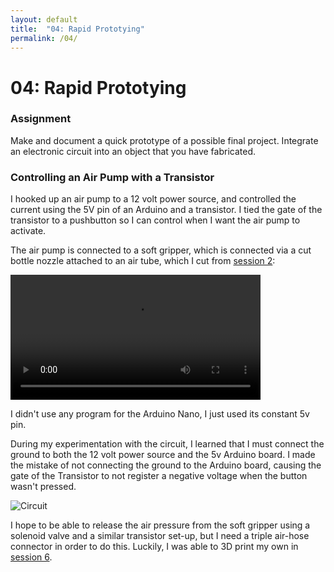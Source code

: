 ```yaml
---
layout: default
title:  "04: Rapid Prototying"
permalink: /04/
---
```


# 04: Rapid Prototying

### Assignment

Make and document a quick prototype of a possible final project. Integrate an electronic circuit into an object that you have fabricated.

### Controlling an Air Pump with a Transistor

I hooked up an air pump to a 12 volt power source, and controlled the current using the 5V pin of an Arduino and a transistor. I tied the gate of the transistor to a pushbutton so I can control when I want the air pump to activate.

The air pump is connected to a soft gripper, which is connected via a cut bottle nozzle attached to an air tube, which I cut from [session 2](https://kem406.github.io/PHYS-S12/04/):

<video width="400" video controls>
	<source src="gripper.mp4" type="video/mp4">
</video>

I didn't use any program for the Arduino Nano, I just used its constant 5v pin. 

During my experimentation with the circuit, I learned that I must connect the ground to both the 12 volt power source and the 5v Arduino board. I made the mistake of not connecting the ground to the Arduino board, causing the gate of the Transistor to not register a negative voltage when the button wasn't pressed.

<img src="circuit.png" alt="Circuit" >

I hope to be able to release the air pressure from the soft gripper using a solenoid valve and a similar transistor set-up, but I need a triple air-hose connector in order to do this. Luckily, I was able to 3D print my own in [session 6](https://kem406.github.io/PHYS-S12/06/).
